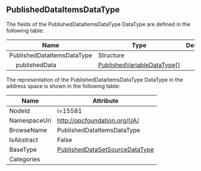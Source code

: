 <!-- datatype -->
## PublishedDataItemsDataType
  
<!-- end of description -->
The fields of the PublishedDataItemsDataType DataType are defined in the following table:  

|Name|Type|Description|
|---|---|---|
|PublishedDataItemsDataType|Structure||
|&nbsp;&nbsp;&nbsp;&nbsp;publishedData|[PublishedVariableDataType](../../DataTypes/PublishedVariableDataType/readme.md)[]||

The representation of the PublishedDataItemsDataType DataType in the address space is shown in the following table:  

|Name|Attribute|
|---|---|
|NodeId|i=15581|
|NamespaceUri|http://opcfoundation.org/UA/|
|BrowseName|PublishedDataItemsDataType|
|IsAbstract|False|
|BaseType|[PublishedDataSetSourceDataType](../../DataTypes/PublishedDataSetSourceDataType/readme.md)|
|Categories||


